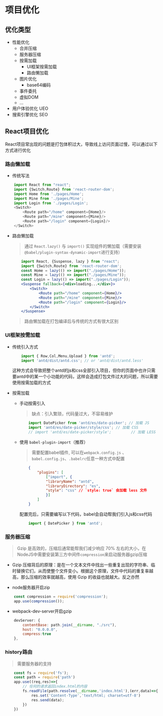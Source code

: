 # 项目优化

## 优化类型
* 性能优化
    * 合并压缩
    * 服务器压缩
    * 按需加载
        * UI框架按需加载
        * 路由懒加载
    * 图片优化
        * base64编码
    * 事件委托
    * 虚拟DOM
    * ...
* 用户体验优化  UEO
* 搜索引擎优化  SEO

## React项目优化
React项目常出现的问题是打包体积过大，导致线上访问页面过慢，可以通过以下方式进行优化

### 路由懒加载
* 传统写法
```js
    import React from "react";
    import {Switch,Route} from 'react-router-dom';
    import Home from './pages/Home';
    import Mine from './pages/Mine';
    import Login from './pages/Login';
    <Switch>
        <Route path="/home" component={Home}/>
        <Route path="/mine" component={Mine}/>
        <Route path="/login" component={Login}/>
    </Switch>
```
* 路由懒加载
    > 通过 `React.lazy()` 与 `import()` 实现组件的懒加载（需要安装`@babel/plugin-syntax-dynamic-import`进行支持）
    ```jsx
        import React, {Suspense, lazy } from "react";
        import {Switch,Route} from 'react-router-dom';
        const Home = lazy(() => import("./pages/Home"));
        const Mine = lazy(() => import("./pages/Mine"));
        const Login = lazy(() => import("./pages/Login"));
        <Suspense fallback={<div>loading...</div>}>
            <Switch>
                <Route path="/home" component={Home}/>
                <Route path="/mine" component={Mine}/>
                <Route path="/login" component={Login}/>
            </Switch>
        </Suspense>
    ```
    > 路由懒加载在打包编译后与传统的方式有很大区别

### UI框架按需加载
* 传统引入方式
    ```js
        import { Row,Col,Menu,Upload } from 'antd';
        import 'antd/dist/antd.css'; // or 'antd/dist/antd.less'
    ```
    这种方式会导致把整个antd的js和css全部引入项目，但你的页面中也许只需要antd中的某一个小功能的代码，这样会造成打包文件过大的问题，所以需要使用按需加载的方式

* 按需加载
    * 手动按需引入
        > 缺点：引入繁琐，代码量过大，不容易维护
        ```js
            import DatePicker from 'antd/es/date-picker'; // 加载 JS
            import 'antd/es/date-picker/style/css'; // 加载 CSS
            // import 'antd/es/date-picker/style';         // 加载 LESS
        ```
    * 使用 `babel-plugin-import`（推荐）
        > 需要配置babel插件, 可以在`webpack.config.js` 、`babel.config.js`、`.babelrc`任意一种方式中配置
        ```json
            {
                "plugins": [
                    ["import", {
                    "libraryName": "antd",
                    "libraryDirectory": "es",
                    "style": "css" // `style: true` 会加载 less 文件
                    }]
                ]
            }
        ```
        配置完后，只需要编写以下代码，babel会自动帮我们引入js和css代码
        ```js
            import { DatePicker } from 'antd';
        ```

### 服务器压缩
> Gzip 是高效的，压缩后通常能帮我们减少响应 70% 左右的大小，在NodeJS中需要安装第三方中间件`compression`来启动服务器gzip压缩
* Gzip 压缩背后的原理：是在一个文本文件中找出一些重复出现的字符串、临时替换它们，从而使整个文件变小。根据这个原理，文件中代码的重复率越高，那么压缩的效率就越高，使用 Gzip 的收益也就越大。反之亦然

* node服务器开启zip
```js
    const compression = require('compression');
    app.use(compression());
```

* webpack-dev-server开启gzip
```js
    devServer: {
        contentBase: path.join(__dirname, "./src"),
        host: "0.0.0.0",
        compress:true
    },
```

### history路由
> 需要服务器的支持
```js
    const fs = require('fs');
    const path = require('path')
    app.use((req,res)=>{
        // 任何的请求返回index.html的内容
        fs.readFile(path.resolve(__dirname,'index.html'),(err,data)=>{
            res.set('Content-Type','text/html; charset=utf-8')
            res.send(data);
        })
    })

```